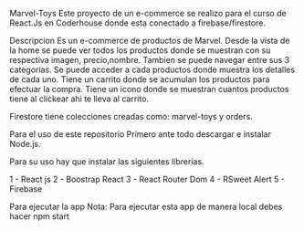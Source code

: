 Marvel-Toys
Este proyecto de un e-commerce se realizo para el curso de React.Js en Coderhouse donde esta conectado a firebase/firestore.

Descripcion
Es un e-commerce de productos de Marvel.
Desde la vista de la home se puede ver todos los productos donde se muestran con su respectiva imagen, precio,nombre.
Tambien se puede navegar entre sus 3 categorias.
Se puede acceder a cada productos donde muestra los detalles de cada uno.
Tiene un carrito donde se acumulan los productos para efectuar la compra.
Tiene un icono donde se muestran cuantos productos tiene al clickear ahi te lleva al carrito.

Firestore tiene colecciones creadas como: marvel-toys y orders.


Para el uso de este repositorio
Primero ante todo descargar e instalar Node.js.

Para su uso hay que instalar las siguientes librerias.

1 - React js
2 - Boostrap React
3 - React Router Dom
4 - RSweet Alert
5 - Firebase

Para ejecutar la app
Nota: Para ejecutar esta app de manera local debes hacer npm start
